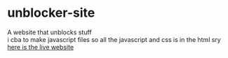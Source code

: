 # unblocker-site
A website that unblocks stuff
<br>i cba to make javascript files so all the javascript and css is in the html sry
<br><a href="dayoshiguy.github.io/unblocker">here is the live website</a>
